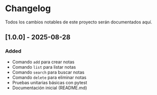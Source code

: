 # Changelog
Todos los cambios notables de este proyecto serán documentados aquí.

## [1.0.0] - 2025-08-28
### Added
- Comando `add` para crear notas
- Comando `list` para listar notas
- Comando `search` para buscar notas
- Comando `delete` para eliminar notas
- Pruebas unitarias básicas con pytest
- Documentación inicial (README.md)

